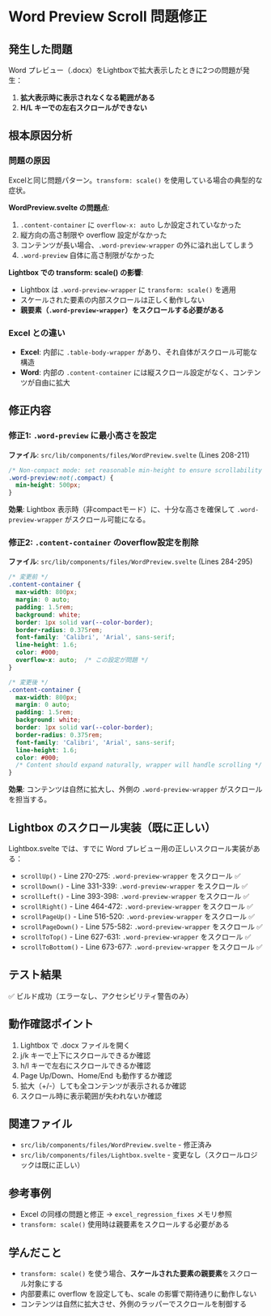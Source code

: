 # Word Preview Scroll 問題修正

## 発生した問題

Word プレビュー（.docx）をLightboxで拡大表示したときに2つの問題が発生：

1. **拡大表示時に表示されなくなる範囲がある**
2. **H/L キーでの左右スクロールができない**

## 根本原因分析

### 問題の原因
Excelと同じ問題パターン。`transform: scale()` を使用している場合の典型的な症状。

**WordPreview.svelte の問題点**:
1. `.content-container` に `overflow-x: auto` しか設定されていなかった
2. 縦方向の高さ制限や overflow 設定がなかった
3. コンテンツが長い場合、`.word-preview-wrapper` の外に溢れ出してしまう
4. `.word-preview` 自体に高さ制限がなかった

**Lightbox での transform: scale() の影響**:
- Lightbox は `.word-preview-wrapper` に `transform: scale()` を適用
- スケールされた要素の内部スクロールは正しく動作しない
- **親要素（`.word-preview-wrapper`）をスクロールする必要がある**

### Excel との違い
- **Excel**: 内部に `.table-body-wrapper` があり、それ自体がスクロール可能な構造
- **Word**: 内部の `.content-container` には縦スクロール設定がなく、コンテンツが自由に拡大

## 修正内容

### 修正1: `.word-preview` に最小高さを設定
**ファイル**: `src/lib/components/files/WordPreview.svelte` (Lines 208-211)

```css
/* Non-compact mode: set reasonable min-height to ensure scrollability */
.word-preview:not(.compact) {
  min-height: 500px;
}
```

**効果**: Lightbox 表示時（非compactモード）に、十分な高さを確保して `.word-preview-wrapper` がスクロール可能になる。

### 修正2: `.content-container` のoverflow設定を削除
**ファイル**: `src/lib/components/files/WordPreview.svelte` (Lines 284-295)

```css
/* 変更前 */
.content-container {
  max-width: 800px;
  margin: 0 auto;
  padding: 1.5rem;
  background: white;
  border: 1px solid var(--color-border);
  border-radius: 0.375rem;
  font-family: 'Calibri', 'Arial', sans-serif;
  line-height: 1.6;
  color: #000;
  overflow-x: auto;  /* この設定が問題 */
}

/* 変更後 */
.content-container {
  max-width: 800px;
  margin: 0 auto;
  padding: 1.5rem;
  background: white;
  border: 1px solid var(--color-border);
  border-radius: 0.375rem;
  font-family: 'Calibri', 'Arial', sans-serif;
  line-height: 1.6;
  color: #000;
  /* Content should expand naturally, wrapper will handle scrolling */
}
```

**効果**: コンテンツは自然に拡大し、外側の `.word-preview-wrapper` がスクロールを担当する。

## Lightbox のスクロール実装（既に正しい）

Lightbox.svelte では、すでに Word プレビュー用の正しいスクロール実装がある：

- `scrollUp()` - Line 270-275: `.word-preview-wrapper` をスクロール ✅
- `scrollDown()` - Line 331-339: `.word-preview-wrapper` をスクロール ✅
- `scrollLeft()` - Line 393-398: `.word-preview-wrapper` をスクロール ✅
- `scrollRight()` - Line 464-472: `.word-preview-wrapper` をスクロール ✅
- `scrollPageUp()` - Line 516-520: `.word-preview-wrapper` をスクロール ✅
- `scrollPageDown()` - Line 575-582: `.word-preview-wrapper` をスクロール ✅
- `scrollToTop()` - Line 627-631: `.word-preview-wrapper` をスクロール ✅
- `scrollToBottom()` - Line 673-677: `.word-preview-wrapper` をスクロール ✅

## テスト結果
✅ ビルド成功（エラーなし、アクセシビリティ警告のみ）

## 動作確認ポイント
1. Lightbox で .docx ファイルを開く
2. j/k キーで上下にスクロールできるか確認
3. h/l キーで左右にスクロールできるか確認
4. Page Up/Down、Home/End も動作するか確認
5. 拡大（+/-）しても全コンテンツが表示されるか確認
6. スクロール時に表示範囲が失われないか確認

## 関連ファイル
- `src/lib/components/files/WordPreview.svelte` - 修正済み
- `src/lib/components/files/Lightbox.svelte` - 変更なし（スクロールロジックは既に正しい）

## 参考事例
- Excel の同様の問題と修正 → `excel_regression_fixes` メモリ参照
- `transform: scale()` 使用時は親要素をスクロールする必要がある

## 学んだこと
- `transform: scale()` を使う場合、**スケールされた要素の親要素**をスクロール対象にする
- 内部要素に overflow を設定しても、scale の影響で期待通りに動作しない
- コンテンツは自然に拡大させ、外側のラッパーでスクロールを制御する
